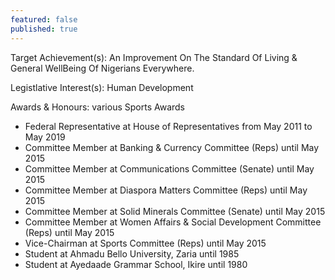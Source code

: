 ```yaml
---
featured: false
published: true
---
```

Target Achievement(s): An Improvement On The Standard Of Living & General WellBeing Of
Nigerians Everywhere.

Legistlative Interest(s): Human Development

Awards & Honours: various Sports Awards

* Federal Representative at House of Representatives from May 2011 to May 2019
* Committee Member at Banking & Currency Committee (Reps) until May 2015
* Committee Member at Communications Committee (Senate) until May 2015
* Committee Member at Diaspora Matters Committee (Reps) until May 2015
* Committee Member at Solid Minerals Committee (Senate) until May 2015
* Committee Member at Women Affairs & Social Development Committee (Reps) until May 2015
* Vice-Chairman at Sports Committee (Reps) until May 2015
* Student at Ahmadu Bello University, Zaria until 1985
* Student at Ayedaade Grammar School, Ikire until 1980

